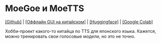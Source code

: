 # MoeGoe и MoeTTS
[[Github]](https://github.com/luoyily/MoeTTS/blob/main/README_en.md) | [[Оффлайн GUI на китайском]](https://github.com/luoyily/MoeTTS/releases/tag/v1.3.0) | [[Huggingface]](https://huggingface.co/spaces/skytnt/moe-tts) | [[Google Colab]](https://colab.research.google.com/drive/1HDV84t3N-yUEBXN8dDIDSv6CzEJykCLw#scrollTo=EuqAdkaS1BKl)

Хобби-проект какого-то китайца по TTS для японского языка. Кажется, можно тренировать свои голосовые модели, но это не точно.